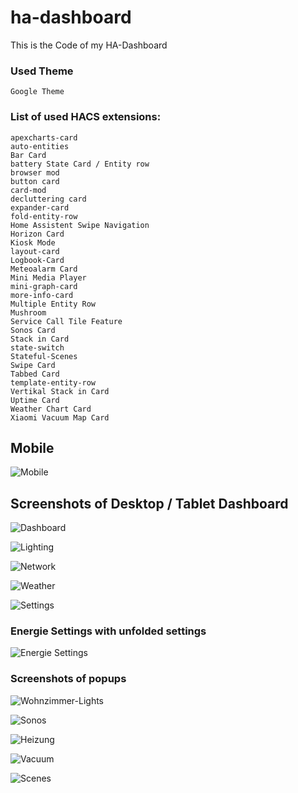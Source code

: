 # ha-dashboard

This is the Code of my HA-Dashboard

### Used Theme

    Google Theme

### List of used HACS extensions:

    apexcharts-card
    auto-entities
    Bar Card
    battery State Card / Entity row
    browser mod
    button card
    card-mod
    decluttering card
    expander-card
    fold-entity-row
    Home Assistent Swipe Navigation
    Horizon Card
    Kiosk Mode
    layout-card
    Logbook-Card
    Meteoalarm Card
    Mini Media Player
    mini-graph-card
    more-info-card
    Multiple Entity Row
    Mushroom
    Service Call Tile Feature
    Sonos Card
    Stack in Card
    state-switch
    Stateful-Scenes
    Swipe Card
    Tabbed Card
    template-entity-row
    Vertikal Stack in Card
    Uptime Card
    Weather Chart Card
    Xiaomi Vacuum Map Card

## Mobile

![Mobile](/images/IMG_2138.PNG)

## Screenshots of Desktop / Tablet Dashboard

![Dashboard](/images/SCR-20240319-qwal.png)

![Lighting](/images/SCR-20240319-qwed.png)

![Network](/images/SCR-20240319-qwia.png)

![Weather](/images/Bildschirmfoto%202024-03-19%20um%2019.22.24.png)

![Settings](/images/SCR-20240319-qwwr.png)

### Energie Settings with unfolded settings

![Energie Settings](/images/Bildschirmfoto%202024-03-19%20um%2019.27.20.png)

### Screenshots of popups

![Wohnzimmer-Lights](/images/Bildschirmfoto%202024-03-19%20um%2019.24.23.png)

![Sonos](/images/Bildschirmfoto%202024-03-19%20um%2019.24.41.png)

![Heizung](/images/Bildschirmfoto%202024-03-19%20um%2019.24.52.png)

![Vacuum](/images/Bildschirmfoto%202024-03-19%20um%2019.25.06.png)

![Scenes](/images/Bildschirmfoto%202024-03-19%20um%2019.25.18.png)
